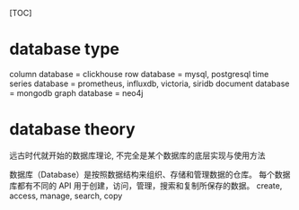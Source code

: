 [TOC]
# database type
column database      = clickhouse
row database         = mysql, postgresql
time series database = prometheus, influxdb, victoria, siridb
document database    = mongodb
graph database       = neo4j

# database theory
远古时代就开始的数据库理论, 不完全是某个数据库的底层实现与使用方法

数据库（Database）是按照数据结构来组织、存储和管理数据的仓库。
每个数据库都有不同的 API 用于创建，访问，管理，搜索和复制所保存的数据。
create, access, manage, search, copy